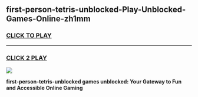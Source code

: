 
## first-person-tetris-unblocked-Play-Unblocked-Games-Online-zh1mm
<h3>
<a href="https://premium76.site?title=first-person-tetris-unblocked&ref=25A">CLICK TO PLAY</a></h3>
<hr>

<h3>
<a href="https://premium76.site?title=first-person-tetris-unblocked&ref=25A">CLICK 2 PLAY</a>
  
</h3>

<a href="https://premium76.site?title=first-person-tetris-unblocked&ref=25A"><img src="https://clearcache.store/games.png"></a>


**first-person-tetris-unblocked games unblocked: Your Gateway to Fun and Accessible Online Gaming**
